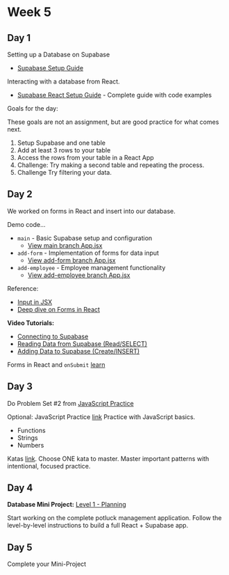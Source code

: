 # Week 5

## Day 1

Setting up a Database on Supabase

* [Supabase Setup Guide](./week5/supabase-setup/SUPABASE_SETUP_GUIDE.md)

Interacting with a database from React. 

* [Supabase React Setup Guide](./week5/supabase-setup/SUPABASE_REACT_SETUP_GUIDE.md) - Complete guide with code examples

Goals for the day:

These goals are not an assignment, but are good practice for what comes next.

1. Setup Supabase and one table
2. Add at least 3 rows to your table
3. Access the rows from your table in a React App
4. Challenge: Try making a second table and repeating the process.
5. Challenge Try filtering your data.


## Day 2

We worked on forms in React and insert into our database.

Demo code...

- `main` - Basic Supabase setup and configuration
  - [View main branch App.jsx](https://github.com/rmccrear/practice-with-db/blob/main/src/App.jsx)
- `add-form` - Implementation of forms for data input
  - [View add-form branch App.jsx](https://github.com/rmccrear/practice-with-db/blob/add-form/src/App.jsx)
- `add-employee` - Employee management functionality
  - [View add-employee branch App.jsx](https://github.com/rmccrear/practice-with-db/blob/add-employee/src/App.jsx)


Reference: 
* [Input in JSX](https://react.dev/reference/react-dom/components/input#displaying-inputs-of-different-types)
* [Deep dive on Forms in React](https://dev.to/ajones_codes/a-better-guide-to-forms-in-react-47f0)


**Video Tutorials:**
* [Connecting to Supabase](https://www.youtube.com/watch?v=Gz9bvYybaws&list=PL4cUxeGkcC9hUb6sHthUEwG7r9VDPBMKO&index=2)
* [Reading Data from Supabase (Read/SELECT)](https://www.youtube.com/watch?v=VjohMDwjty4&list=PL4cUxeGkcC9hUb6sHthUEwG7r9VDPBMKO&index=3)
* [Adding Data to Supabase (Create/INSERT)](https://www.youtube.com/watch?v=dRVOhY-3iXY&list=PL4cUxeGkcC9hUb6sHthUEwG7r9VDPBMKO&index=4)

Forms in React and `onSubmit` [learn](https://react.dev/reference/react-dom/components/input#reading-the-input-values-when-submitting-a-form)

## Day 3

Do Problem Set #2 from [JavaScript Practice](./javascript-practice/README.md)

Optional: JavaScript Practice [link](https://learnjavascript.online/app.html?id=1435) Practice with JavaScript basics.

* Functions
* Strings
* Numbers

Katas [link](./week5/kata/README.md). Choose ONE kata to master. Master important patterns with intentional, focused practice.

## Day 4

**Database Mini Project:** [Level 1 - Planning](https://rmccrear.github.io/codex-lv3-may-2025/week5/db-mini-project/db-levels/db-mini-project-lv-1.html)

Start working on the complete potluck management application. Follow the level-by-level instructions to build a full React + Supabase app.

## Day 5

Complete your Mini-Project